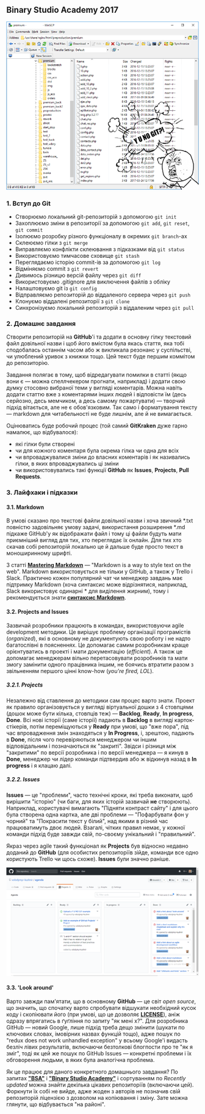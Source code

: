 ## Binary Studio Academy 2017

![Y U NO GIT](/assets/y-u-no-git.png)

### 1. Вступ до Git
 
* Створюємо локальний git-репозиторій з допомогою `git init`
* Захоплюємо зміни в репозиторії за допомогою `git add`, `git reset`, `git commit`
* Ізолюємо розробку різного функціоналу в окремих `git branch`-ах
* Склеюємо гілки з `git merge`
* Виправляємо конфлікти склеювання з підказками від `git status`
* Використовуємо тимчасове сховище `git stash`
* Переглядаємо історію commit-ів за допомогою `git log`
* Відміняємо commit з `git revert`
* Дивимось різницю версій файлу через `git diff`
* Використовуємо .gitignore для виключення файлів з обліку
* Налаштовуємо git із `git config`
* Відправляємо репозиторій до віддаленого сервера через `git push`
* Клонуємо віддалені репозиторії з `git clone`
* Синхронізуємо локальний репозиторій з віддаленим через `git pull`

### 2. Домашнє завдання

Створити репозиторій на **GitHub**'і та додати в основну гілку текстовий файл довільної назви і щоб його вмістом була якась стаття, яка тобі сподобалась останнім часом або ж викликала резонанс у суспільстві, чи улюблений уривок з книжки тощо. Цей текст буде першим коммітом до репозиторію.

Завдання полягає в тому, щоб відредагувати помилки в статті (якщо вони є — можна спеллчекером прогнати, наприклад) і додати свою думку стосовно вибраної теми у вигляді коментарів. Можна навіть додати статтю вже з коментарями інших людей і відповісти їм (десь серйозно, десь мемчиком, а десь самому пожартувати) — творчий підхід вітається, але не є обов'язковим. Так само і форматування тексту — markdown для читабельності не буде лишнім, але й не вимагається.

Оцінюватись буде робочий процес (той самий **GitKraken** дуже гарно намалює, що відбувалося):

* які гілки були створені
* чи для кожного коментаря була окрема гілка чи одна для всіх
* чи впроваджувалися зміни до власних коментарів і як називались гілки, в яких впроваджувались ці зміни
* чи використовувались такі функції **GitHub** як **Issues**, **Projects**, **Pull Requests**.

### 3. Лайфхаки і підказки

#### 3.1. Markdown
В умові сказано про текстові файли довільної назви і хоча звичний *.txt повністю задовільняє умову задачі, використання розширення *.md підкаже GitHub'у як відображати файл і тому ці файли будуть мати приємніший вигляд для тих, хто переглядає їх онлайн. Для тих хто скачав собі репозиторій локально це й дальше буде просто текст в моноширинному шрифті.

З статті [**Mastering Markdown**](https://guides.github.com/features/mastering-markdown/) — "Markdown is a way to style text on the web". Markdown використовується не тільки у GitHub, а також у Trello і Slack. Практично кожен популярний чат чи менеджер завдань має підтримку Markdown (хоча синтаксис може відрізнятися, наприклад, Slack використовує одинарні * для виділення жирним), тому і рекомендується знати [**синтаксис Markdown**](https://guides.github.com/pdfs/markdown-cheatsheet-online.pdf).

#### 3.2. Projects and Issues
Зазвичай розробники працюють в командах, використовуючи agile development методики. Це вирішує проблему організації програмістів (*organized*), які в основному не документують свою роботу і не надто багатослівні в поясненнях. Це допомагає самим розробникам краще орієнтуватись в проекті і мати документацію (*efficient*). А також це допомагає менеджерам вільно перетасовувати розробників та мати змогу замінити одного працівника іншим, не боячись втратити разом з звільненням першого цінні know-how (*you're fired, LOL*).

##### 3.2.1. Projects

Незалежно від ставлення до методики сам процес варто знати. Проект як правило організовується у вигляді віртуальної дошки з 4 стовпцями (дошок може бути кілька, стовпців теж) — **Backlog**, **Ready**, **In progress**, **Done**. Всі нові історії (саме історії) падають в **Backlog** в вигляді карток-стікерів, потім переміщуються у **Ready** при умові, що "вже пора", під час впровадження змін знаходяться у **In Progress**, і, зрештою, падають в **Done**, після чого перевіряються менеджером чи іншим відповідальним і позначаються як "закриті". Звідси і різниця між "закритими" по версії розробника і по версії менеджера — я кинув в **Done**, менеджер чи лідер команди підтвердив або ж відкинув назад в **In progress** і я клацаю далі.

##### 3.2.2. Issues

**Issues** — це "проблеми", часто технічні кроки, які треба виконати, щоб вирішити "історію" (чи баги, для яких історій зазвичай **не** створюють). Наприклад, користувачі вимагають "Підняти контраст сайту" і для цього була створена одна картка, але дві проблеми — "Пофарбувати фон у чорний" та "Покрасити текст у білий", над якими в різний час працюватимуть двоє людей. Взагалі, чітких правил немає, у кожної команди підхід буде завжди свій, по-своєму унікальний і "правильний".

Якраз через agile такий функціонал як **Projects** був відносно недавно доданий до **GitHub** (для особистих репозиторіїв зійде, команди все одно користують Trello чи щось схоже). **Issues** були значно раніше.

![Project](/assets/project.png)

#### 3.3. 'Look around'
Варто завжди пам'ятати, що в основному **GitHub** — це світ *open source*, що значить, що спочатку варто спробувати відшукати необхідний кусок коду і скопіювати його (при умові, що це дозволяє [**LICENSE**](https://github.com/reactjs/redux/blob/master/LICENSE.md)), аніж одразу впрягатись в ґуґління по запиту "як мені х?". Для розробника GitHub — новий Google, лише підхід треба дещо змінити (шукати по ключових словах, імовірних назвах функцій тощо), адже пошук по 
"redux does not work unhandled exception" у всьому Google'і видасть безліч лівих результатів, включаючи безтолкові блогпости про те "як я зміг", тоді як цей же пошук по GitHub Issues — конкретні проблеми і їх обговорення людьми, в яких була аналогічна проблема.

Як це працює для даного конкретного домашнього завдання? По запитах [**"BSA"**](https://github.com/search?o=desc&q=BSA&s=updated&type=Repositories&utf8=%E2%9C%93) і [**"Binary Studio Academy"**](https://github.com/search?o=desc&q=Binary+Studio+Academy&s=updated&type=Repositories&utf8=%E2%9C%93) і сортуванням по *Recently updated* можна знайти декілька цікавих репозиторіїв (включаючи цей). Форкнути їх собі не вийде, адже жоден з авторів не позначив свій репозиторій ліцензією з дозволом на копіювання і зміну. Зате можна глянути, що відбувається "на районі".